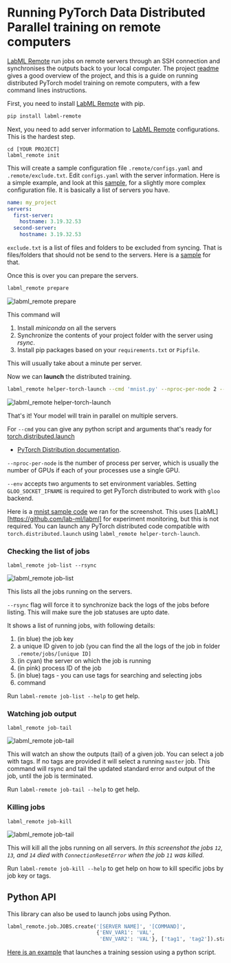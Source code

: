 # Running PyTorch Data Distributed Parallel training on remote computers

[LabML Remote](https://github.com/lab-ml/remote) run jobs on remote servers
through an SSH connection and synchronises
the outputs back to your local computer.
The project [readme](https://github.com/lab-ml/remote/blob/master/readme.md)
gives a good overview of the project,
and this is a guide on running distributed PyTorch model training on remote computers,
with a few command lines instructions.

First, you need to install [LabML Remote](https://github.com/lab-ml/remote) with pip.

```bash
pip install labml-remote
```

Next, you need to add server information to [LabML Remote](https://github.com/lab-ml/remote)
 configurations. This is the hardest step.

```
cd [YOUR PROJECT]
labml_remote init
```

This will create a sample configuration file `.remote/configs.yaml` and `.remote/exclude.txt`.
Edit `configs.yaml` with the server information.
Here is a simple example,
and look at this [sample](https://github.com/lab-ml/remote/blob/master/sample/.remote/configs.yaml),
for a slightly more complex configuration file.
It is basically a list of servers you have.

```yaml
name: my_project
servers:
  first-server:
    hostname: 3.19.32.53
  second-server:
    hostname: 3.19.32.53
```

`exclude.txt` is a list of files and folders to be excluded from syncing.
That is files/folders that should not be send to the servers.
Here is a [sample](https://github.com/lab-ml/remote/blob/master/sample/.remote/exclude.txt) for that.

Once this is over you can prepare the servers.

```bash
labml_remote prepare
```

![labml_remote prepare](https://github.com/lab-ml/remote/raw/master/notes/ddp-prepare-servers.png)

This command will
1. Install *miniconda* on all the servers
2. Synchronize the contents of your project folder with the server using *rsync*.
3. Install pip packages based on your `requirements.txt` or `Pipfile`.

This will usually take about a minute per server.

Now we can **launch** the distributed training.

```bash
labml_remote helper-torch-launch --cmd 'mnist.py' --nproc-per-node 2 --env GLOO_SOCKET_IFNAME enp1s0
```

![labml_remote helper-torch-launch](https://github.com/lab-ml/remote/raw/master/notes/ddp-launch.png)

That's it! Your model will train in parallel on multiple servers.

For `--cmd` you can give any python script and arguments that's ready for
[torch.distributed.launch](https://github.com/pytorch/pytorch/blob/master/torch/distributed/launch.py)
- [PyTorch Distribution documentation](https://pytorch.org/docs/stable/distributed.html).

`--nproc-per-node` is the number of process per server, which is usually the number of GPUs
if each of your processes use a single GPU.

`--env`  accepts two arguments to set environment variables. Setting `GLOO_SOCKET_IFNAME` is required
to get PyTorch distributed to work with `gloo` backend.

Here is a [mnist sample code](https://github.com/lab-ml/remote/blob/master/sample/mnist.py)
 we ran for the screenshot. This uses [LabML][https://github.com/lab-ml/labml] for experiment monitoring,
 but this is not required.
You can launch any PyTorch distributed code compatible with `torch.distributed.launch` using
`labml_remote helper-torch-launch`.

### Checking the list of jobs

```
labml_remote job-list --rsync
```

![labml_remote job-list](https://github.com/lab-ml/remote/raw/master/notes/ddp-job-list.png)

This lists all the jobs running on the servers.

`--rsync` flag will force it to synchronize back the logs of the jobs before listing.
This will make sure the job statuses are upto date.

It shows a list of running jobs, with following details:
1. (in blue) the job key
2. a unique ID given to job (you can find the all the logs of the job in folder `.remote/jobs/[unique ID]`
3. (in cyan) the server on which the job is running 
4. (in pink) process ID of the job
5. (in blue) tags - you can use tags for searching and selecting jobs
6. command

Run `labml-remote job-list --help` to get help.

### Watching job output

```
labml_remote job-tail
```

![labml_remote job-tail](https://github.com/lab-ml/remote/raw/master/notes/ddp-tail.png)

This will watch an show the outputs (tail) of a given job. You can select a job with tags.
If no tags are provided it will select a running `master` job.
This command will rsync and tail the updated standard error and output of the job, until
the job is terminated.

Run `labml-remote job-tail --help` to get help.

### Killing jobs

```
labml_remote job-kill
```

![labml_remote job-tail](https://github.com/lab-ml/remote/raw/master/notes/ddp-kill.png)

This will kill all the jobs running on all servers.
*In this screenshot the jobs `12`, `13`, and `14` died with `ConnectionResetError` when
the job `11` was killed.*

Run `labml-remote job-kill --help` to get help on how to kill specific jobs by job key or tags.

## Python API

This library can also be used to launch jobs using Python.

```python
labml_remote.job.JOBS.create('[SERVER NAME]', '[COMMAND]',
                             {'ENV_VAR1': 'VAL',
                              'ENV_VAR2': 'VAL'}, ['tag1', 'tag2']).start()
```

[Here is an example](https://github.com/lab-ml/remote/blob/master/sample/api_sample.py)
 that launches a training session using a python script.
